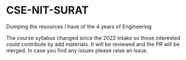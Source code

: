 # CSE-NIT-SURAT
Dumping the resources I have of the 4 years of Engineering

The course syllabus changed since the 2022 intake so those interested could contribute by add materials. It will be reviewed and the PR will be merged. In case you find any issues please raise an issue.
